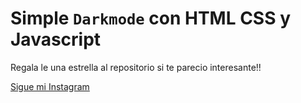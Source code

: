 # Simple ```Darkmode``` con HTML CSS y Javascript

Regala le una estrella al repositorio si te parecio interesante!!

[Sigue mi Instagram](https://www.instagram.com/gabrielfer_20/)